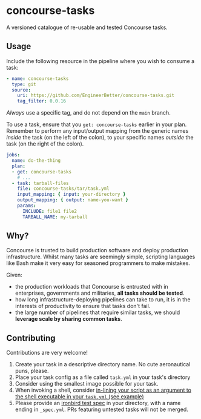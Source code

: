# concourse-tasks

A versioned catalogue of re-usable and tested Concourse tasks.

## Usage

Include the following resource in the pipeline where you wish to consume a task:

```yaml
- name: concourse-tasks
  type: git
  source:
    uri: https://github.com/EngineerBetter/concourse-tasks.git
    tag_filter: 0.0.16
```

_Always_ use a specific tag, and do not depend on the `main` branch.

To use a task, ensure that you `get: concourse-tasks` earlier in your plan. Remember to perform any input/output mapping from the generic names _inside_ the task (on the left of the colon), to your specific names _outside_ the task (on the right of the colon).

```yaml
jobs:
  name: do-the-thing
  plan:
  - get: concourse-tasks
    # ...
  - task: tarball-files
    file: concourse-tasks/tar/task.yml
    input_mapping: { input: your-directory }
    output_mapping: { output: name-you-want }
    params:
      INCLUDE: file1 file2
      TARBALL_NAME: my-tarball
```

## Why?

Concourse is trusted to build production software and deploy production infrastructure. Whilst many tasks are seemingly simple, scripting languages like Bash make it very easy for seasoned programmers to make mistakes.

Given:

* the production workloads that Concourse is entrusted with in enterprises, governments and militaries, **all tasks should be tested**.
* how long infrastructure-deploying pipelines can take to run, it is in the interests of productivity to ensure that tasks don't fail.
* the large number of pipelines that require similar tasks, we should **leverage scale by sharing common tasks**.

## Contributing

Contributions are very welcome!

1. Create your task in a descriptive directory name. No cute aeronautical puns, please.
1. Place your task config as a file called `task.yml` in your task's directory
1. Consider using the smallest image possible for your task.
1. When invoking a shell, consider [in-lining your script as an argument to the shell executable in your `task.yml` (see example)](https://github.com/EngineerBetter/concourse-tasks/blob/main/git-commit-if-changed/task.yml#L13-L33)
1. Please provide an [ironbird test spec](https://github.com/EngineerBetter/ironbird) in your directory, with a name ending in `_spec.yml`. PRs featuring untested tasks will not be merged.
